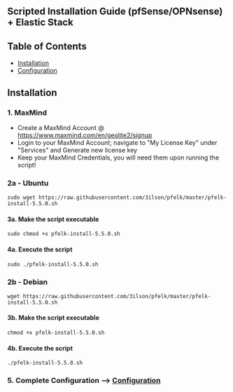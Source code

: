 ## Scripted Installation Guide (pfSense/OPNsense) + Elastic Stack 

## Table of Contents
- [Installation](#installation)
- [Configuration](#configuration)

## Installation

### 1. MaxMind
- Create a MaxMind Account @ https://www.maxmind.com/en/geolite2/signup
- Login to your MaxMind Account; navigate to "My License Key" under "Services" and Generate new license key
- Keep your MaxMind Credentials, you will need them upon running the script!

### 2a - Ubuntu 
```
sudo wget https://raw.githubusercontent.com/3ilson/pfelk/master/pfelk-install-5.5.0.sh
```
#### 3a. Make the script executable 
```
sudo chmod +x pfelk-install-5.5.0.sh
```
#### 4a. Execute the script 
```
sudo ./pfelk-install-5.5.0.sh
```
### 2b - Debian 
```
wget https://raw.githubusercontent.com/3ilson/pfelk/master/pfelk-install-5.5.0.sh
```
#### 3b. Make the script executable 
```
chmod +x pfelk-install-5.5.0.sh
```
#### 4b. Execute the script 
```
./pfelk-install-5.5.0.sh
```

### 5. Complete Configuration --> [Configuration](configuration.md)
